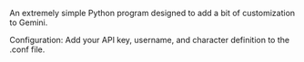 An extremely simple Python program designed to add a bit of customization to Gemini.

Configuration: Add your API key, username, and character definition to the .conf file.
